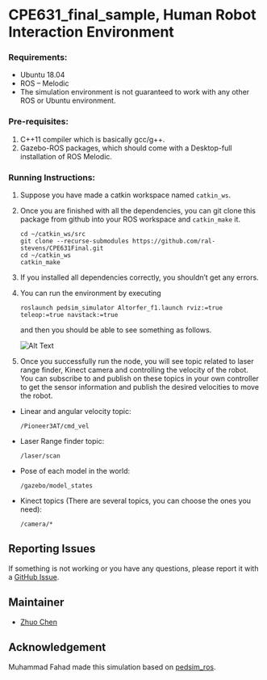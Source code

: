 # CPE631_final_sample, Human Robot Interaction Environment
### Requirements:
* Ubuntu 18.04
* ROS – Melodic
* The simulation environment is not guaranteed to work with any other ROS or Ubuntu environment.
### Pre-requisites:
1. C++11 compiler which is basically gcc/g++.
2. Gazebo-ROS packages, which should come with a Desktop-full installation of ROS Melodic.
### Running Instructions:
1. Suppose you have made a catkin workspace named `catkin_ws`.
1. Once you are finished with all the dependencies, you can git clone this package from github into your ROS workspace and `catkin_make` it. 
    ```shell
    cd ~/catkin_ws/src
    git clone --recurse-submodules https://github.com/ral-stevens/CPE631Final.git
    cd ~/catkin_ws
    catkin_make
    ```
1. If you installed all dependencies correctly, you shouldn’t get any errors.
1. You can run the environment by executing
    ```shell
    roslaunch pedsim_simulator Altorfer_f1.launch rviz:=true teleop:=true navstack:=true
    ```
    and then you should be able to see something as follows.

    ![Alt Text](other/sample.gif)

1. Once you successfully run the node, you will see topic related to laser range finder, Kinect camera and controlling the velocity of the robot. You can subscribe to and publish on these topics in your own controller to get the sensor information and publish the desired velocities to move the robot.
* Linear and angular velocity topic:
    ```shell
    /Pioneer3AT/cmd_vel
    ```
* Laser Range finder topic:
    ```shell
    /laser/scan
    ```
* Pose of each model in the world:
    ```shell
    /gazebo/model_states
    ```
* Kinect topics (There are several topics, you can choose the ones you need):
    ```shell
    /camera/*
    ```
## Reporting Issues
If something is not working or you have any questions, please report it with a [GitHub Issue](https://github.com/ral-stevens/CPE631Final/issues).

## Maintainer
* [Zhuo Chen](zchenpds@gmail.com)



## Acknowledgement
Muhammad Fahad made this simulation based on [pedsim_ros](https://github.com/srl-freiburg/pedsim_ros).
